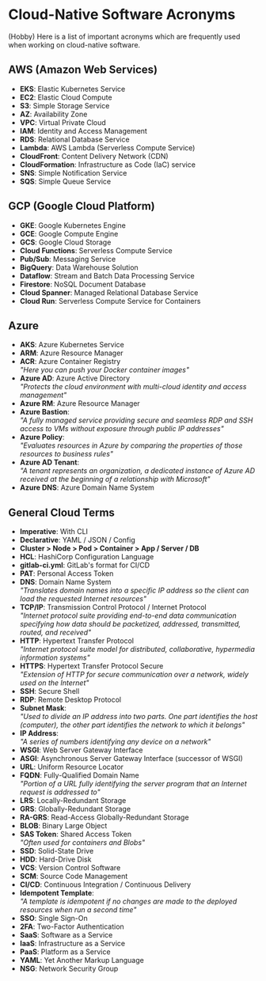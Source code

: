 # Cloud-Native Software Acronyms

(Hobby) Here is a list of important acronyms which are frequently used when working on cloud-native software.

## AWS (Amazon Web Services)
- **EKS**: Elastic Kubernetes Service
- **EC2**: Elastic Cloud Compute
- **S3**: Simple Storage Service
- **AZ**: Availability Zone
- **VPC**: Virtual Private Cloud
- **IAM**: Identity and Access Management
- **RDS**: Relational Database Service
- **Lambda**: AWS Lambda (Serverless Compute Service)
- **CloudFront**: Content Delivery Network (CDN)
- **CloudFormation**: Infrastructure as Code (IaC) service
- **SNS**: Simple Notification Service
- **SQS**: Simple Queue Service

## GCP (Google Cloud Platform)
- **GKE**: Google Kubernetes Engine
- **GCE**: Google Compute Engine
- **GCS**: Google Cloud Storage
- **Cloud Functions**: Serverless Compute Service
- **Pub/Sub**: Messaging Service
- **BigQuery**: Data Warehouse Solution
- **Dataflow**: Stream and Batch Data Processing Service
- **Firestore**: NoSQL Document Database
- **Cloud Spanner**: Managed Relational Database Service
- **Cloud Run**: Serverless Compute Service for Containers

## Azure
- **AKS**: Azure Kubernetes Service
- **ARM**: Azure Resource Manager
- **ACR**: Azure Container Registry  
  _"Here you can push your Docker container images"_
- **Azure AD**: Azure Active Directory  
  _"Protects the cloud environment with multi-cloud identity and access management"_
- **Azure RM**: Azure Resource Manager
- **Azure Bastion**:  
  _"A fully managed service providing secure and seamless RDP and SSH access to VMs without exposure through public IP addresses"_
- **Azure Policy**:  
  _"Evaluates resources in Azure by comparing the properties of those resources to business rules"_
- **Azure AD Tenant**:  
  _"A tenant represents an organization, a dedicated instance of Azure AD received at the beginning of a relationship with Microsoft"_
- **Azure DNS**: Azure Domain Name System


## General Cloud Terms
- **Imperative**: With CLI
- **Declarative**: YAML / JSON / Config
- **Cluster > Node > Pod > Container > App / Server / DB**
- **HCL**: HashiCorp Configuration Language
- **gitlab-ci.yml**: GitLab's format for CI/CD
- **PAT**: Personal Access Token
- **DNS**: Domain Name System  
  _"Translates domain names into a specific IP address so the client can load the requested Internet resources"_
- **TCP/IP**: Transmission Control Protocol / Internet Protocol  
  _"Internet protocol suite providing end-to-end data communication specifying how data should be packetized, addressed, transmitted, routed, and received"_
- **HTTP**: Hypertext Transfer Protocol  
  _"Internet protocol suite model for distributed, collaborative, hypermedia information systems"_
- **HTTPS**: Hypertext Transfer Protocol Secure  
  _"Extension of HTTP for secure communication over a network, widely used on the Internet"_
- **SSH**: Secure Shell
- **RDP**: Remote Desktop Protocol
- **Subnet Mask**:  
  _"Used to divide an IP address into two parts. One part identifies the host (computer), the other part identifies the network to which it belongs"_
- **IP Address**:  
  _"A series of numbers identifying any device on a network"_
- **WSGI**: Web Server Gateway Interface
- **ASGI**: Asynchronous Server Gateway Interface (successor of WSGI)
- **URL**: Uniform Resource Locator
- **FQDN**: Fully-Qualified Domain Name  
  _"Portion of a URL fully identifying the server program that an Internet request is addressed to"_
- **LRS**: Locally-Redundant Storage
- **GRS**: Globally-Redundant Storage
- **RA-GRS**: Read-Access Globally-Redundant Storage
- **BLOB**: Binary Large Object
- **SAS Token**: Shared Access Token  
  _"Often used for containers and Blobs"_
- **SSD**: Solid-State Drive
- **HDD**: Hard-Drive Disk
- **VCS**: Version Control Software
- **SCM**: Source Code Management
- **CI/CD**: Continuous Integration / Continuous Delivery
- **Idempotent Template**:  
  _"A template is idempotent if no changes are made to the deployed resources when run a second time"_
- **SSO**: Single Sign-On
- **2FA**: Two-Factor Authentication
- **SaaS**: Software as a Service
- **IaaS**: Infrastructure as a Service
- **PaaS**: Platform as a Service
- **YAML**: Yet Another Markup Language
- **NSG**: Network Security Group
